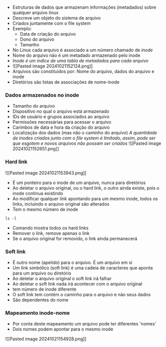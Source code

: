 - Estruturas de dados que armazenam informações (metadados) sobre qualquer arquivo linux
- Descreve um objeto do sistema de arquivo
- Criados juntamente com o file system
- Exemplo:
	- Data de criação do arquivo
	- Dono do arquivo
	- Tamanho
- No Linux cada arquivo é associado a um número chamado de _inode_
- Nome do arquivo não é um metadado armazenado pelo inode
- _Inode é um índice de uma tabla de metadados para cada arquivo_
- ![[Pasted image 20241021152124.png]]
- Arquivos são constituídos por: Nome do arquivo, dados do arquivo e inode
- Diretórios são listas de associações de nome-inode
### Dados armazenados no inode
- Tamanho do arquivo
- Dispositivo no qual o arquivo está armazenado
- IDs de usuário e grupos associados ao arquivo
- Permissões necessárias para acessar o arquivo
- Carimbos de data e hora da criação do arquivo
- Localização dos dados (mas não o caminho do arquivo)
*A quantidade de inodes criados junto com o file system é limitado, assim, pode ser que esgotem e novos arquivos não possam ser criados*
![[Pasted image 20241021152651.png]]
### Hard link
![[Pasted image 20241021153943.png]]
- É um ponteiro para o inode de um arquivo, nunca para diretórios
- Ao deletar o arquivo original, ou o hard link, o outro ainda existe, pois o inode continua existindo
- Ao modificar qualquer link apontando para um mesmo inode, todos os links, incluindo o arquivo original são alterados
- Tem o mesmo número de inode
```
ls -l
```
- Comando mostra todos os hard links
- Remover o link, remove apenas o link
- Se o arquivo original for removido, o link ainda permanecerá
### Soft link
- É outro nome (apelido) para o arquivo. É um arquivo em si
- Um link simbólico (soft link) é uma cadeia de caracteres que aponta para um arquivo ou diretório
- Ao deletar o arquivo original o soft link irá falhar
- Ao deletar o soft link nada irá acontecer com o arquivo original
- tem número de inode diferente
- O soft link tem contém o caminho para o arquivo e não seus dados
- São dependentes do nome

### Mapeamento inode-nome
- Por conta deste mapeamento um arquivo pode ter diferentes 'nomes'
- Dois nomes podem apontar para o mesmo inode

![[Pasted image 20241021154928.png]]
